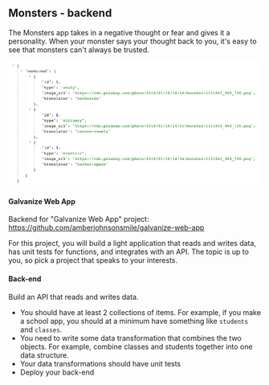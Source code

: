 ## Monsters - backend

The Monsters app takes in a negative thought or fear and gives it a personality. When your monster says your thought back to you, it's easy to see that monsters can't always be trusted.

![screenshot](screenshot.png)

#### Galvanize Web App

Backend for "Galvanize Web App" project: https://github.com/amberjohnsonsmile/galvanize-web-app

For this project, you will build a light application that reads and writes data, has unit tests for functions, and integrates with an API. The topic is up to you, so pick a project that speaks to your interests.

#### Back-end

Build an API that reads and writes data.

* You should have at least 2 collections of items. For example, if you make a school app, you should at a minimum have something like `students` and `classes`.
* You need to write some data transformation that combines the two objects. For example, combine classes and students together into one data structure.
* Your data transformations should have unit tests
* Deploy your back-end
